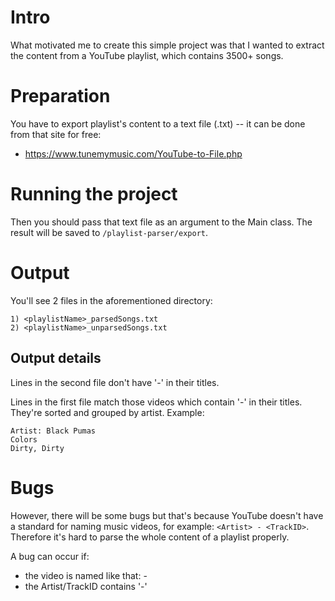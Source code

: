 # Intro

What motivated me to create this simple project was that I wanted to extract the content from a YouTube playlist, which contains 3500+ songs.

# Preparation
You have to export playlist's content to a text file (.txt) -- it can be done from that site for free:
- https://www.tunemymusic.com/YouTube-to-File.php

# Running the project
Then you should pass that text file as an argument to the Main class. The result will be saved to ```/playlist-parser/export```.

# Output
You'll see 2 files in the aforementioned directory:
```
1) <playlistName>_parsedSongs.txt
2) <playlistName>_unparsedSongs.txt
```

## Output details
Lines in the second file don't have '-' in their titles.

Lines in the first file match those videos which contain '-' in their titles. 
They're sorted and grouped by artist. Example:
```
Artist: Black Pumas
Colors
Dirty, Dirty
```

# Bugs
However, there will be some bugs but that's because YouTube doesn't have a standard for naming music videos, for example: 
```<Artist> - <TrackID>```.
Therefore it's hard to parse the whole content of a playlist properly.
  
A bug can occur if:
- the video is named like that: <TrackID> - <Artist>
- the Artist/TrackID contains '-'
